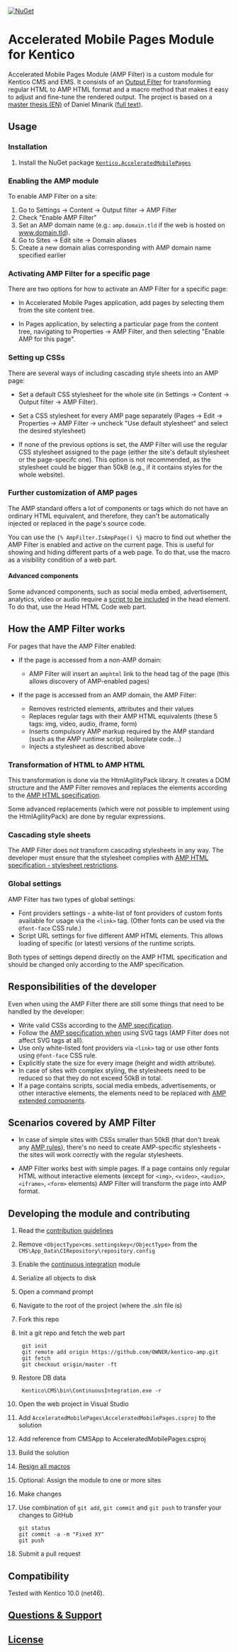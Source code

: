 [![NuGet](https://img.shields.io/nuget/v/Kentico.AcceleratedMobilePages.svg)](https://www.nuget.org/packages/Kentico.AcceleratedMobilePages/)
# Accelerated Mobile Pages Module for Kentico

Accelerated Mobile Pages Module (AMP Filter) is a custom module for Kentico CMS and EMS. It consists of an [Output Filter](https://docs.kentico.com/k10/configuring-kentico/using-output-filters) for transforming regular HTML to AMP HTML format and a macro method that makes it easy to adjust and fine-tune the rendered output. The project is based on a [master thesis (EN)](https://is.muni.cz/th/409956/fi_m/?lang=en) of Daniel Minarik ([full text](https://is.muni.cz/th/409956/fi_m/thesis.pdf)).

## Usage

### Installation
1. Install the NuGet package [`Kentico.AcceleratedMobilePages`](https://www.nuget.org/packages/Kentico.AcceleratedMobilePages/)

### Enabling the AMP module

To enable AMP Filter on a site:

1. Go to Settings -> Content -> Output filter -> AMP Filter
2. Check "Enable AMP Filter"
3. Set an AMP domain name (e.g.: `amp.domain.tld` if the web is hosted on www.domain.tld).
4. Go to Sites -> Edit site -> Domain aliases
5. Create a new domain alias corresponding with AMP domain name specified earlier

### Activating AMP Filter for a specific page

There are two options for how to activate an AMP Filter for a specific page:

* In Accelerated Mobile Pages application, add pages by selecting them from the site content tree.

* In Pages application, by selecting a particular page from the content tree, navigating to Properties -> AMP Filter, and then selecting "Enable AMP for this page".

### Setting up CSSs

There are several ways of including cascading style sheets into an AMP page:

*	Set a default CSS stylesheet for the whole site (in Settings -> Content -> Output filter -> AMP Filter).

*	Set a CSS stylesheet for every AMP page separately (Pages -> Edit -> Properties -> AMP Filter -> uncheck "Use default stylesheet" and select the desired stylesheet)

*	If none of the previous options is set, the AMP Filter will use the regular CSS stylesheet assigned to the page (either the site's default stylesheet or the page-specifc one). This option is not recommended, as the stylesheet could be bigger than 50kB (e.g., if it contains styles for the whole website).

### Further customization of AMP pages
The AMP standard offers a lot of components or tags which do not have an ordinary HTML equivalent, and therefore, they can't be automatically injected or replaced in the page's source code. 

You can use the `{% AmpFilter.IsAmpPage() %}` macro to find out whether the AMP Filter is enabled and active on the current page. This is useful for showing and hiding different parts of a web page. To do that, use the macro as a visibility condition of a web part.

#### Advanced components
Some advanced components, such as social media embed, advertisement, analytics, video or audio require a [script to be included](https://www.ampproject.org/docs/reference/components) in the head element. To do that, use the Head HTML Code web part.

## How the AMP Filter works

For pages that have the AMP Filter enabled:

* If the page is accessed from a non-AMP domain:
  * AMP Filter will insert an `amphtml` link to the head tag of the page (this allows discovery of AMP-enabled pages)

* If the page is accessed from an AMP domain, the AMP Filter:
  * Removes restricted elements, attributes and their values
  * Replaces regular tags with their AMP HTML equivalents (these 5 tags: img, video, audio, iframe, form)
  * Inserts compulsory AMP markup required by the AMP standard (such as the AMP runtime script, boilerplate code…)
  * Injects a stylesheet as described above

### Transformation of HTML to AMP HTML
This transformation is done via the HtmlAgilityPack library. It creates a DOM structure and the AMP Filter removes and replaces the elements according to the [AMP HTML specification](https://www.ampproject.org/docs/reference/spec).

Some advanced replacements (which were not possible to implement using the HtmlAgilityPack) are done by regular expressions.

### Cascading style sheets
The AMP Filter does not transform cascading stylesheets in any way. The developer must ensure that the stylesheet complies with [AMP HTML specification - stylesheet restrictions](https://www.ampproject.org/docs/reference/spec#stylesheets).
 

### Global settings
AMP Filter has two types of global settings:

 - Font providers settings - a white-list of font providers of custom fonts available for usage via the `<link>` tag. (Other fonts can be used via the `@font-face` CSS rule.)
 - Script URL settings for five different AMP HTML elements. This allows loading of specific (or latest) versions of the runtime scripts.

Both types of settings depend directly on the AMP HTML specification and should be changed only according to the AMP specification.

## Responsibilities of the developer
Even when using the AMP Filter there are still some things that need to be handled by the developer:

* Write valid CSSs according to the [AMP specification](https://www.ampproject.org/docs/reference/spec#stylesheets).
* Follow the [AMP specification when](https://www.ampproject.org/docs/reference/spec#svg) using SVG tags (AMP Filter does not affect SVG tags at all).
* Use only white-listed font providers via `<link>` tag or use other fonts using `@font-face` CSS rule.
* Explicitly state the size for every image (height and width attribute).
* In case of sites with complex styling, the stylesheets need to be reduced so that they do not exceed 50kB in total.
* If a page contains scripts, social media embeds, advertisements, or other interactive elements, the elements need to be replaced with [AMP extended components](https://www.ampproject.org/docs/reference/components).

## Scenarios covered by AMP Filter

* In case of simple sites with CSSs smaller than 50kB (that don't break any [AMP rules](https://www.ampproject.org/docs/reference/spec#stylesheets)), there's no need to create AMP-specific stylesheets - the sites will work correctly with the regular stylesheets.

* AMP Filter works best with simple pages. If a page contains only regular HTML without interactive elements (except for `<img>`, `<video>`, `<audio>`, `<iframe>`, `<form>` elements) AMP Filter will transform the page into AMP format.

## Developing the module and contributing
 1. Read the [contribution guidelines](https://github.com/Kentico/kentico-amp/blob/master/CONTRIBUTING.md)
 2. Remove `<ObjectType>cms.settingskey</ObjectType>` from the `CMS\App_Data\CIRepository\repository.config`
 3. Enable the [continuous integration](https://docs.kentico.com/display/K9/Setting+up+continuous+integration) module
 4. Serialize all objects to disk
 5. Open a command prompt
 6. Navigate to the root of the project (where the .sln file is)
 7. Fork this repo
 8. Init a git repo and fetch the web part
  
         git init
         git remote add origin https://github.com/OWNER/kentico-amp.git
         git fetch
         git checkout origin/master -ft

 9. Restore DB data
  
         Kentico\CMS\bin\ContinuousIntegration.exe -r
 10. Open the web project in Visual Studio
 11. Add `AcceleratedMobilePages\AcceleratedMobilePages.csproj` to the solution
 12. Add reference from CMSApp to AcceleratedMobilePages.csproj
 13. Build the solution
 14. [Resign all macros](https://docs.kentico.com/k10/macro-expressions/troubleshooting-macros/working-with-macro-signatures)
 15. Optional: Assign the module to one or more sites
 15. Make changes
 16. Use combination of `git add`, `git commit` and `git push` to transfer your changes to GitHub
  
         git status
         git commit -a -m "Fixed XY"
         git push

 17. Submit a pull request
  
## Compatibility
Tested with Kentico 10.0 (net46).

## [Questions & Support](https://github.com/Kentico/Home/blob/master/README.md)

## [License](https://github.com/Kentico/kentico-amp/blob/master/LICENSE.txt)
